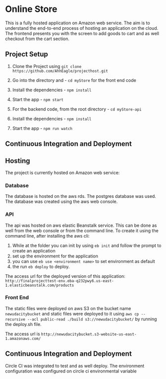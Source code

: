 # Online Store

This is a fully hosted application on Amazon web service. The aim is to understand the end-to-end process of hosting an application on the cloud.
The frontend presents you with the screen to add goods to cart and as well checkout from the cart section.

## Project Setup
1. Clone the Project using `git clone https://github.com/AhhEagle/projecthost.git`

2. Go into the directory and - `cd myStore` for the front end code

3. Install the dependencies - `npm install `

4. Start the app - `npm start`

5. For the backend code, from the root directory - `cd myStore-api`

6.  Install the dependencies - `npm install `

7. Start the app - `npm run watch`

## Continuous Integration and Deployment

## Hosting
The project is currently hosted on Amazon web service:

### Database
The database is hosted on the aws rds. The postgres database was used. The database was created using the aws web console.
        

### API
The api was hosted on aws elastic Beanstalk service. This can be done as well from the web console or from the command line.
To create it using the command line, after installing the aws cli:
1) While at the folder you can init by using `eb init` and follow the prompt to create an application 
2) set up the environment for the application
3) you can use `eb use <environment name>` to set environment as default
4) the run `eb deploy` to deploy.

The access url for the deployed version of this application:
`http://finalprojecttest-env.eba-q232pwy6.us-east-1.elasticbeanstalk.com/products`


### Front End
The static files were deployed on aws S3 on the bucket name `newudacitybucket` and static files were deployed to it using 
`aws cp --recursive --acl public-read ./build s3://newudacitybucket/` by running the deploy.sh file.


The access url is `http://newudacitybucket.s3-website-us-east-1.amazonaws.com/`

## Continuous Integration and Deployment

Circle CI was integrated to test and as well deploy. The environment configuration was configured on circle ci environmental variable


